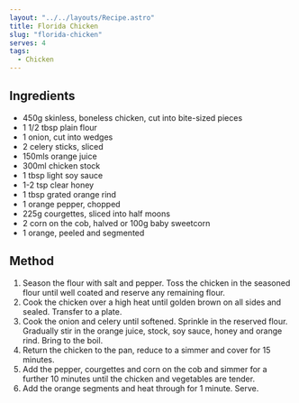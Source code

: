 ```yaml
---
layout: "../../layouts/Recipe.astro"
title: Florida Chicken
slug: "florida-chicken"
serves: 4
tags:
  - Chicken
---
```


## Ingredients

- 450g skinless, boneless chicken, cut into bite-sized pieces
- 1 1/2 tbsp plain flour
- 1 onion, cut into wedges
- 2 celery sticks, sliced
- 150mls orange juice
- 300ml chicken stock
- 1 tbsp light soy sauce
- 1-2 tsp clear honey
- 1 tbsp grated orange rind
- 1 orange pepper, chopped
- 225g courgettes, sliced into half moons
- 2 corn on the cob, halved or 100g baby sweetcorn
- 1 orange, peeled and segmented

## Method

1. Season the flour with salt and pepper. Toss the chicken in the seasoned flour until well coated and reserve any remaining flour.
1. Cook the chicken over a high heat until golden brown on all sides and sealed. Transfer to a plate.
1. Cook the onion and celery until softened. Sprinkle in the reserved flour. Gradually stir in the orange juice, stock, soy sauce, honey and orange rind. Bring to the boil.
1. Return the chicken to the pan, reduce to a simmer and cover for 15 minutes.
1. Add the pepper, courgettes and corn on the cob and simmer for a further 10 minutes until the chicken and vegetables are tender.
1. Add the orange segments and heat through for 1 minute. Serve.